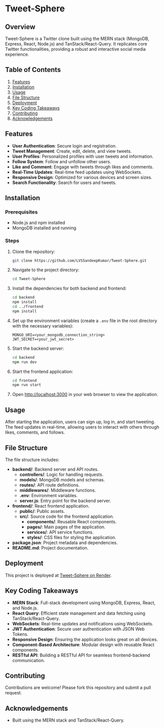 # Tweet-Sphere

## Overview
Tweet-Sphere is a Twitter clone built using the MERN stack (MongoDB, Express, React, Node.js) and TanStack/React-Query. It replicates core Twitter functionalities, providing a robust and interactive social media experience.

## Table of Contents
1. [Features](#features)
2. [Installation](#installation)
3. [Usage](#usage)
4. [File Structure](#file-structure)
5. [Deployment](#deployment)
6. [Key Coding Takeaways](#key-coding-takeaways)
7. [Contributing](#contributing)
8. [Acknowledgements](#acknowledgements)

## Features
- **User Authentication**: Secure login and registration.
- **Tweet Management**: Create, edit, delete, and view tweets.
- **User Profiles**: Personalized profiles with user tweets and information.
- **Follow System**: Follow and unfollow other users.
- **Like and Comment**: Engage with tweets through likes and comments.
- **Real-Time Updates**: Real-time feed updates using WebSockets.
- **Responsive Design**: Optimized for various devices and screen sizes.
- **Search Functionality**: Search for users and tweets.

## Installation
### Prerequisites
- Node.js and npm installed
- MongoDB installed and running

### Steps
1. Clone the repository:
    ```sh
    git clone https://github.com/LVSSandeepKumar/Tweet-Sphere.git
    ```
2. Navigate to the project directory:
    ```sh
    cd Tweet-Sphere
    ```
3. Install the dependencies for both backend and frontend:
    ```sh
    cd backend
    npm install
    cd ../frontend
    npm install
    ```
4. Set up the environment variables (create a `.env` file in the root directory with the necessary variables):
    ```env
    MONGO_URI=<your_mongodb_connection_string>
    JWT_SECRET=<your_jwt_secret>
    ```
5. Start the backend server:
    ```sh
    cd backend
    npm run dev
    ```
6. Start the frontend application:
    ```sh
    cd frontend
    npm run start
    ```
7. Open [http://localhost:3000](http://localhost:3000) in your web browser to view the application.

## Usage
After starting the application, users can sign up, log in, and start tweeting. The feed updates in real-time, allowing users to interact with others through likes, comments, and follows.

## File Structure
The file structure includes:
- **backend/**: Backend server and API routes.
  - **controllers/**: Logic for handling requests.
  - **models/**: MongoDB models and schemas.
  - **routes/**: API route definitions.
  - **middlewares/**: Middleware functions.
  - **.env**: Environment variables.
  - **server.js**: Entry point for the backend server.
- **frontend/**: React frontend application.
  - **public/**: Public assets.
  - **src/**: Source code for the frontend application.
    - **components/**: Reusable React components.
    - **pages/**: Main pages of the application.
    - **services/**: API service functions.
    - **styles/**: CSS files for styling the application.
- **package.json**: Project metadata and dependencies.
- **README.md**: Project documentation.

## Deployment
This project is deployed at [Tweet-Sphere on Render](https://tweet-sphere.onrender.com).

## Key Coding Takeaways
- **MERN Stack**: Full-stack development using MongoDB, Express, React, and Node.js.
- **React Query**: Efficient state management and data fetching using TanStack/React-Query.
- **WebSockets**: Real-time updates and notifications using WebSockets.
- **JWT Authentication**: Secure user authentication with JSON Web Tokens.
- **Responsive Design**: Ensuring the application looks great on all devices.
- **Component-Based Architecture**: Modular design with reusable React components.
- **RESTful API**: Building a RESTful API for seamless frontend-backend communication.

## Contributing
Contributions are welcome! Please fork this repository and submit a pull request.

## Acknowledgements
- Built using the MERN stack and TanStack/React-Query.
